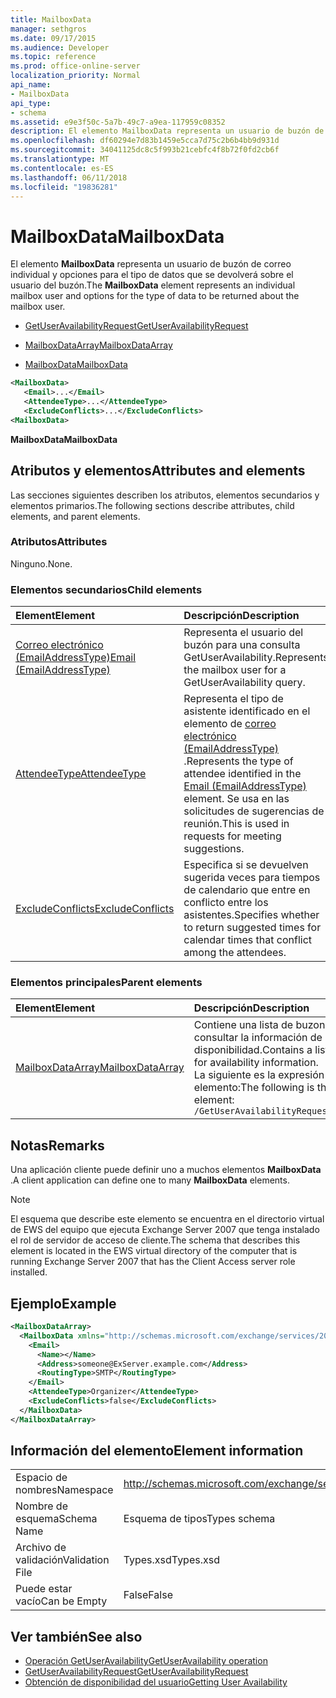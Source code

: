 ```yaml
---
title: MailboxData
manager: sethgros
ms.date: 09/17/2015
ms.audience: Developer
ms.topic: reference
ms.prod: office-online-server
localization_priority: Normal
api_name:
- MailboxData
api_type:
- schema
ms.assetid: e9e3f50c-5a7b-49c7-a9ea-117959c08352
description: El elemento MailboxData representa un usuario de buzón de correo individual y opciones para el tipo de datos que se devolverá sobre el usuario del buzón.
ms.openlocfilehash: df60294e7d83b1459e5cca7d75c2b6b4bb9d931d
ms.sourcegitcommit: 34041125dc8c5f993b21cebfc4f8b72f0fd2cb6f
ms.translationtype: MT
ms.contentlocale: es-ES
ms.lasthandoff: 06/11/2018
ms.locfileid: "19836281"
---
```

# <a name="mailboxdata"></a><span data-ttu-id="5b3df-103">MailboxData</span><span class="sxs-lookup"><span data-stu-id="5b3df-103">MailboxData</span></span>

<span data-ttu-id="5b3df-104">El elemento **MailboxData** representa un usuario de buzón de correo individual y opciones para el tipo de datos que se devolverá sobre el usuario del buzón.</span><span class="sxs-lookup"><span data-stu-id="5b3df-104">The **MailboxData** element represents an individual mailbox user and options for the type of data to be returned about the mailbox user.</span></span> 
  
- [<span data-ttu-id="5b3df-105">GetUserAvailabilityRequest</span><span class="sxs-lookup"><span data-stu-id="5b3df-105">GetUserAvailabilityRequest</span></span>](getuseravailabilityrequest.md)
  
- [<span data-ttu-id="5b3df-106">MailboxDataArray</span><span class="sxs-lookup"><span data-stu-id="5b3df-106">MailboxDataArray</span></span>](mailboxdataarray.md)
  
- [<span data-ttu-id="5b3df-107">MailboxData</span><span class="sxs-lookup"><span data-stu-id="5b3df-107">MailboxData</span></span>](mailboxdata.md)
  
```xml
<MailboxData>
   <Email>...</Email>
   <AttendeeType>...</AttendeeType>
   <ExcludeConflicts>...</ExcludeConflicts>
<MailboxData>
```

<span data-ttu-id="5b3df-108">**MailboxData**</span><span class="sxs-lookup"><span data-stu-id="5b3df-108">**MailboxData**</span></span>

## <a name="attributes-and-elements"></a><span data-ttu-id="5b3df-109">Atributos y elementos</span><span class="sxs-lookup"><span data-stu-id="5b3df-109">Attributes and elements</span></span>

<span data-ttu-id="5b3df-110">Las secciones siguientes describen los atributos, elementos secundarios y elementos primarios.</span><span class="sxs-lookup"><span data-stu-id="5b3df-110">The following sections describe attributes, child elements, and parent elements.</span></span>
  
### <a name="attributes"></a><span data-ttu-id="5b3df-111">Atributos</span><span class="sxs-lookup"><span data-stu-id="5b3df-111">Attributes</span></span>

<span data-ttu-id="5b3df-112">Ninguno.</span><span class="sxs-lookup"><span data-stu-id="5b3df-112">None.</span></span>
  
### <a name="child-elements"></a><span data-ttu-id="5b3df-113">Elementos secundarios</span><span class="sxs-lookup"><span data-stu-id="5b3df-113">Child elements</span></span>

|<span data-ttu-id="5b3df-114">**Element**</span><span class="sxs-lookup"><span data-stu-id="5b3df-114">**Element**</span></span>|<span data-ttu-id="5b3df-115">**Descripción**</span><span class="sxs-lookup"><span data-stu-id="5b3df-115">**Description**</span></span>|
|:-----|:-----|
|[<span data-ttu-id="5b3df-116">Correo electrónico (EmailAddressType)</span><span class="sxs-lookup"><span data-stu-id="5b3df-116">Email (EmailAddressType)</span></span>](email-emailaddresstype.md) <br/> |<span data-ttu-id="5b3df-117">Representa el usuario del buzón para una consulta GetUserAvailability.</span><span class="sxs-lookup"><span data-stu-id="5b3df-117">Represents the mailbox user for a GetUserAvailability query.</span></span>  <br/> |
|[<span data-ttu-id="5b3df-118">AttendeeType</span><span class="sxs-lookup"><span data-stu-id="5b3df-118">AttendeeType</span></span>](attendeetype.md) <br/> |<span data-ttu-id="5b3df-119">Representa el tipo de asistente identificado en el elemento de [correo electrónico (EmailAddressType)](email-emailaddresstype.md) .</span><span class="sxs-lookup"><span data-stu-id="5b3df-119">Represents the type of attendee identified in the [Email (EmailAddressType)](email-emailaddresstype.md) element.</span></span> <span data-ttu-id="5b3df-120">Se usa en las solicitudes de sugerencias de reunión.</span><span class="sxs-lookup"><span data-stu-id="5b3df-120">This is used in requests for meeting suggestions.</span></span>  <br/> |
|[<span data-ttu-id="5b3df-121">ExcludeConflicts</span><span class="sxs-lookup"><span data-stu-id="5b3df-121">ExcludeConflicts</span></span>](excludeconflicts.md) <br/> |<span data-ttu-id="5b3df-122">Especifica si se devuelven sugerida veces para tiempos de calendario que entre en conflicto entre los asistentes.</span><span class="sxs-lookup"><span data-stu-id="5b3df-122">Specifies whether to return suggested times for calendar times that conflict among the attendees.</span></span>  <br/> |
   
### <a name="parent-elements"></a><span data-ttu-id="5b3df-123">Elementos principales</span><span class="sxs-lookup"><span data-stu-id="5b3df-123">Parent elements</span></span>

|<span data-ttu-id="5b3df-124">**Element**</span><span class="sxs-lookup"><span data-stu-id="5b3df-124">**Element**</span></span>|<span data-ttu-id="5b3df-125">**Descripción**</span><span class="sxs-lookup"><span data-stu-id="5b3df-125">**Description**</span></span>|
|:-----|:-----|
|[<span data-ttu-id="5b3df-126">MailboxDataArray</span><span class="sxs-lookup"><span data-stu-id="5b3df-126">MailboxDataArray</span></span>](mailboxdataarray.md) <br/> |<span data-ttu-id="5b3df-127">Contiene una lista de buzones de correo para consultar la información de disponibilidad.</span><span class="sxs-lookup"><span data-stu-id="5b3df-127">Contains a list of mailboxes to query for availability information.</span></span>  <br/> <span data-ttu-id="5b3df-128">La siguiente es la expresión de XPath para este elemento:</span><span class="sxs-lookup"><span data-stu-id="5b3df-128">The following is the XPath to this element:</span></span>  <br/>  `/GetUserAvailabilityRequest/MailboxDataArray[i]` <br/> |
   
## <a name="remarks"></a><span data-ttu-id="5b3df-129">Notas</span><span class="sxs-lookup"><span data-stu-id="5b3df-129">Remarks</span></span>

<span data-ttu-id="5b3df-130">Una aplicación cliente puede definir uno a muchos elementos **MailboxData** .</span><span class="sxs-lookup"><span data-stu-id="5b3df-130">A client application can define one to many **MailboxData** elements.</span></span> 
  
> [!NOTE]
> <span data-ttu-id="5b3df-131">El esquema que describe este elemento se encuentra en el directorio virtual de EWS del equipo que ejecuta Exchange Server 2007 que tenga instalado el rol de servidor de acceso de cliente.</span><span class="sxs-lookup"><span data-stu-id="5b3df-131">The schema that describes this element is located in the EWS virtual directory of the computer that is running Exchange Server 2007 that has the Client Access server role installed.</span></span> 
  
## <a name="example"></a><span data-ttu-id="5b3df-132">Ejemplo</span><span class="sxs-lookup"><span data-stu-id="5b3df-132">Example</span></span>

```xml
<MailboxDataArray>
  <MailboxData xmlns="http://schemas.microsoft.com/exchange/services/2006/types">
    <Email>
      <Name></Name>
      <Address>someone@ExServer.example.com</Address>
      <RoutingType>SMTP</RoutingType>
    </Email>
    <AttendeeType>Organizer</AttendeeType>
    <ExcludeConflicts>false</ExcludeConflicts>
  </MailboxData>
</MailboxDataArray>
```

## <a name="element-information"></a><span data-ttu-id="5b3df-133">Información del elemento</span><span class="sxs-lookup"><span data-stu-id="5b3df-133">Element information</span></span>

|||
|:-----|:-----|
|<span data-ttu-id="5b3df-134">Espacio de nombres</span><span class="sxs-lookup"><span data-stu-id="5b3df-134">Namespace</span></span>  <br/> |http://schemas.microsoft.com/exchange/services/2006/types  <br/> |
|<span data-ttu-id="5b3df-135">Nombre de esquema</span><span class="sxs-lookup"><span data-stu-id="5b3df-135">Schema Name</span></span>  <br/> |<span data-ttu-id="5b3df-136">Esquema de tipos</span><span class="sxs-lookup"><span data-stu-id="5b3df-136">Types schema</span></span>  <br/> |
|<span data-ttu-id="5b3df-137">Archivo de validación</span><span class="sxs-lookup"><span data-stu-id="5b3df-137">Validation File</span></span>  <br/> |<span data-ttu-id="5b3df-138">Types.xsd</span><span class="sxs-lookup"><span data-stu-id="5b3df-138">Types.xsd</span></span>  <br/> |
|<span data-ttu-id="5b3df-139">Puede estar vacío</span><span class="sxs-lookup"><span data-stu-id="5b3df-139">Can be Empty</span></span>  <br/> |<span data-ttu-id="5b3df-140">False</span><span class="sxs-lookup"><span data-stu-id="5b3df-140">False</span></span>  <br/> |
   
## <a name="see-also"></a><span data-ttu-id="5b3df-141">Ver también</span><span class="sxs-lookup"><span data-stu-id="5b3df-141">See also</span></span>

- [<span data-ttu-id="5b3df-142">Operación GetUserAvailability</span><span class="sxs-lookup"><span data-stu-id="5b3df-142">GetUserAvailability operation</span></span>](getuseravailability-operation.md)
- [<span data-ttu-id="5b3df-143">GetUserAvailabilityRequest</span><span class="sxs-lookup"><span data-stu-id="5b3df-143">GetUserAvailabilityRequest</span></span>](getuseravailabilityrequest.md)
- [<span data-ttu-id="5b3df-144">Obtención de disponibilidad del usuario</span><span class="sxs-lookup"><span data-stu-id="5b3df-144">Getting User Availability</span></span>](http://msdn.microsoft.com/library/d4133fcb-9b0f-4e6b-aadf-a389da83516a%28Office.15%29.aspx)


